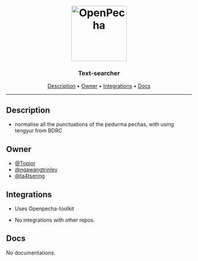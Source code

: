 <h1 align="center">
  <br>
  <a href="https://openpecha.org"><img src="https://avatars.githubusercontent.com/u/82142807?s=400&u=19e108a15566f3a1449bafb03b8dd706a72aebcd&v=4" alt="OpenPecha" width="150"></a>
  <br>
</h1>

<h3 align="center">Text-searcher</h3>


<!-- Replace the title of the repository -->

<p align="center">
  <a href="#description">Description</a> •
  <a href="#owner">Owner</a> •
  <a href="#integrations">Integrations</a> •
  <a href="#docs">Docs</a>
</p>
<hr>

## Description

- normalise all the punctuations of the pedurma pechas, with using tengyur from BDRC

<!-- This section provides a high-level overview for the repo -->

## Owner

- [@Topjor](https://github.com/jungtop)
- [@ngawangtrinley](https://github.com/ngawangtrinley)
- [@ta4tsering](https://github.com/ta4tsering)

<!-- This section lists the owners of the repo -->

## Integrations

- Uses Openpecha-toolkit

- No integrations with other repos.

<!-- This section must list as bulleted list how this repo depends or is integrated with other repos -->

## Docs

No documentations.
